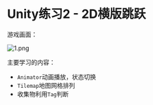 ﻿# Unity练习2 - 2D横版跳跃

游戏画面：

![1.png](https://s2.loli.net/2022/07/16/UEmTscSGhW6ZunJ.png)

主要学习的内容：

 - `Animator`动画播放，状态切换
 - `Tilemap`地图网格排列
 - 收集物利用`Tag`判断